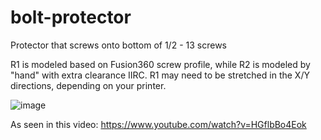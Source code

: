 # bolt-protector
Protector that screws onto bottom of 1/2 - 13 screws

R1 is modeled based on Fusion360 screw profile, while R2 is modeled by "hand" with extra clearance IIRC.
R1 may need to be stretched in the X/Y directions, depending on your printer.


![image](logo-template-1-clearwalker3-dust-collector-continue-2.jpg)

As seen in this video: https://www.youtube.com/watch?v=HGflbBo4Eok
